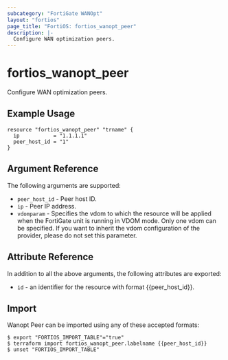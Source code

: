 ```yaml
---
subcategory: "FortiGate WANOpt"
layout: "fortios"
page_title: "FortiOS: fortios_wanopt_peer"
description: |-
  Configure WAN optimization peers.
---
```


# fortios_wanopt_peer
Configure WAN optimization peers.

## Example Usage

```hcl
resource "fortios_wanopt_peer" "trname" {
  ip           = "1.1.1.1"
  peer_host_id = "1"
}
```

## Argument Reference

The following arguments are supported:

* `peer_host_id` - Peer host ID.
* `ip` - Peer IP address.
* `vdomparam` - Specifies the vdom to which the resource will be applied when the FortiGate unit is running in VDOM mode. Only one vdom can be specified. If you want to inherit the vdom configuration of the provider, please do not set this parameter.


## Attribute Reference

In addition to all the above arguments, the following attributes are exported:
* `id` - an identifier for the resource with format {{peer_host_id}}.

## Import

Wanopt Peer can be imported using any of these accepted formats:
```
$ export "FORTIOS_IMPORT_TABLE"="true"
$ terraform import fortios_wanopt_peer.labelname {{peer_host_id}}
$ unset "FORTIOS_IMPORT_TABLE"
```
